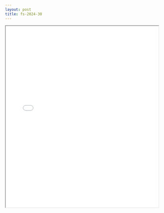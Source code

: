 ```yaml
---
layout: post
title: fs-2024-30
---
```


<div class="pdf-container">
<iframe src="/ea/assets/pdfs/forms/fs-2024-30.pdf" height="600" width="100%" allowFullScreen="true"></iframe>
</div>

